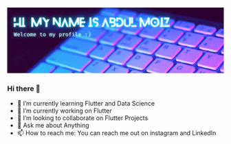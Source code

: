 [![.abdulmoizhash loves cats.](https://raw.githubusercontent.com/abdulmoizhash/abdulmoizhash/main/Simple%20Technology%20LinkedIn%20Banner.png)](https://www.instagram.com/abdul_moiz38)

### Hi there 👋

<!--**abdulmoizhash/abdulmoizhash** is a ✨ _special_ ✨ repository because its `README.md` (this file) appears on your GitHub profile.-->

- 🌱 I’m currently learning Flutter and Data Science
- 🔭 I’m currently working on Flutter
- 👯 I’m looking to collaborate on Flutter Projects
- 💬 Ask me about Anything
- 📫 How to reach me: You can reach me out on instagram and LinkedIn

<!--
**EmzzeBae/EmzzeBae** is a ✨ _special_ ✨ repository because its `README.md` (this file) appears on your GitHub profile.

Here are some ideas to get you started:

- 🔭 I’m currently working on ...
- 🌱 I’m currently learning ...
- 👯 I’m looking to collaborate on ...
- 🤔 I’m looking for help with ...
- 💬 Ask me about ...
- 📫 How to reach me: ...
- 😄 Pronouns: ...
- ⚡ Fun fact: ...
-->

